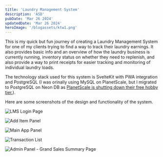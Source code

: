```yaml
---
title: 'Laundry Management System'
description: 'ASD'
pubDate: 'Mar 26 2024'
updatedDate: 'Mar 26 2024'
heroImage: '/blogassets/ktw1.png'
---
```


This is my quick but fun journey of creating a Laundry Management System for one of my clients
trying to find a way to track their laundry earnings. It also provides basic info and an overview
of how the laundry business is currently running, inventory status on whether they need to replenish,
and also provide a way to print receipts for easier tracking and monitoring of individual laundry loads.

The technology stack used for this system is SvelteKit with PWA integration and PostgreSQL (I was orinally
using MySQL on PlanetScale, but I migrated to PostgreSQL on Neon DB as
[PlanetScale is shutting down their free hobby tier.](https://planetscale.com/blog/planetscale-forever)).

Here are some screenshots of the design and functionality of the system.

![LMS Login Page](/blogassets/ktw1.png)

![Add Item Panel](/blogassets/ktw5.png)

![Main App Panel](/blogassets/ktw2.png)

![Transaction List](/blogassets/ktw3.png)

![Admin Panel - Grand Sales Summary Page](/blogassets/ktw4.png)
